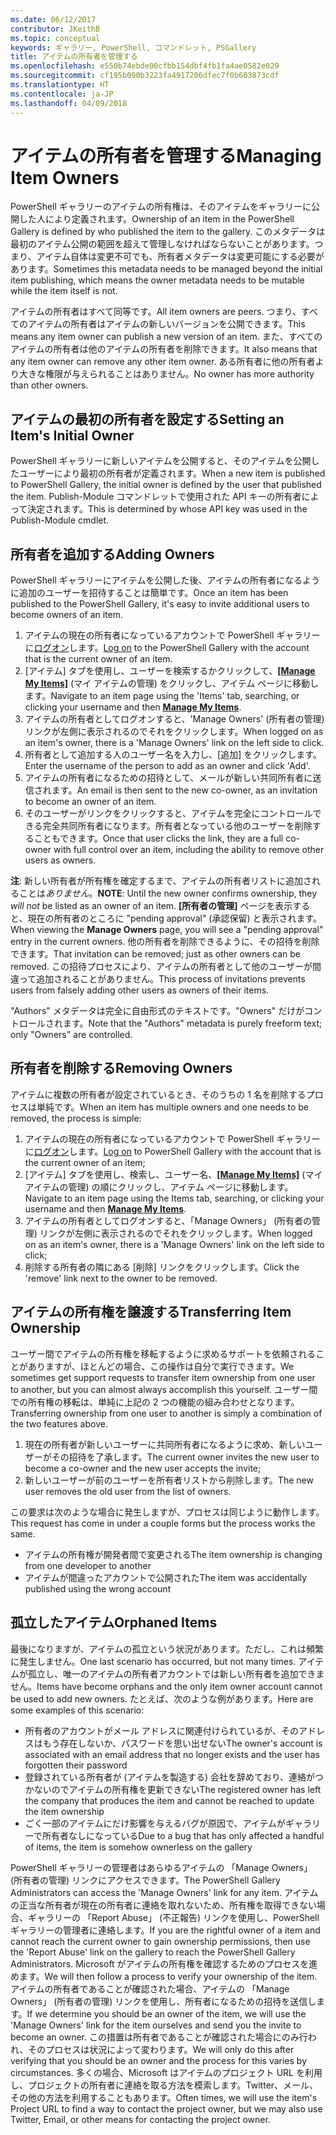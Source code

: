 ```yaml
---
ms.date: 06/12/2017
contributor: JKeithB
ms.topic: conceptual
keywords: ギャラリー, PowerShell, コマンドレット, PSGallery
title: アイテムの所有者を管理する
ms.openlocfilehash: e550b74ebde00cfbb154dbf4fb1fa4ae0582e029
ms.sourcegitcommit: cf195b090b3223fa4917206dfec7f0b603873cdf
ms.translationtype: HT
ms.contentlocale: ja-JP
ms.lasthandoff: 04/09/2018
---
```

# <a name="managing-item-owners"></a><span data-ttu-id="5e97a-103">アイテムの所有者を管理する</span><span class="sxs-lookup"><span data-stu-id="5e97a-103">Managing Item Owners</span></span>

<span data-ttu-id="5e97a-104">PowerShell ギャラリーのアイテムの所有権は、そのアイテムをギャラリーに公開した人により定義されます。</span><span class="sxs-lookup"><span data-stu-id="5e97a-104">Ownership of an item in the PowerShell Gallery is defined by who published the item to the gallery.</span></span>
<span data-ttu-id="5e97a-105">このメタデータは最初のアイテム公開の範囲を超えて管理しなければならないことがあります。つまり、アイテム自体は変更不可でも、所有者メタデータは変更可能にする必要があります。</span><span class="sxs-lookup"><span data-stu-id="5e97a-105">Sometimes this metadata needs to be managed beyond the initial item publishing, which means the owner metadata needs to be mutable while the item itself is not.</span></span>

<span data-ttu-id="5e97a-106">アイテムの所有者はすべて同等です。</span><span class="sxs-lookup"><span data-stu-id="5e97a-106">All item owners are peers.</span></span>
<span data-ttu-id="5e97a-107">つまり、すべてのアイテムの所有者はアイテムの新しいバージョンを公開できます。</span><span class="sxs-lookup"><span data-stu-id="5e97a-107">This means any item owner can publish a new version of an item.</span></span> <span data-ttu-id="5e97a-108">また、すべてのアイテムの所有者は他のアイテムの所有者を削除できます。</span><span class="sxs-lookup"><span data-stu-id="5e97a-108">It also means that any item owner can remove any other item owner.</span></span>
<span data-ttu-id="5e97a-109">ある所有者に他の所有者より大きな権限が与えられることはありません。</span><span class="sxs-lookup"><span data-stu-id="5e97a-109">No owner has more authority than other owners.</span></span>

## <a name="setting-an-items-initial-owner"></a><span data-ttu-id="5e97a-110">アイテムの最初の所有者を設定する</span><span class="sxs-lookup"><span data-stu-id="5e97a-110">Setting an Item's Initial Owner</span></span>

<span data-ttu-id="5e97a-111">PowerShell ギャラリーに新しいアイテムを公開すると、そのアイテムを公開したユーザーにより最初の所有者が定義されます。</span><span class="sxs-lookup"><span data-stu-id="5e97a-111">When a new item is published to PowerShell Gallery, the initial owner is defined by the user that published the item.</span></span> <span data-ttu-id="5e97a-112">Publish-Module コマンドレットで使用された API キーの所有者によって決定されます。</span><span class="sxs-lookup"><span data-stu-id="5e97a-112">This is determined by whose API key was used in the Publish-Module cmdlet.</span></span>

## <a name="adding-owners"></a><span data-ttu-id="5e97a-113">所有者を追加する</span><span class="sxs-lookup"><span data-stu-id="5e97a-113">Adding Owners</span></span>

<span data-ttu-id="5e97a-114">PowerShell ギャラリーにアイテムを公開した後、アイテムの所有者になるように追加のユーザーを招待することは簡単です。</span><span class="sxs-lookup"><span data-stu-id="5e97a-114">Once an item has been published to the PowerShell Gallery, it's easy to invite additional users to become owners of an item.</span></span>

1. <span data-ttu-id="5e97a-115">アイテムの現在の所有者になっているアカウントで PowerShell ギャラリーに[ログオン](https://powershellgallery.com/users/account/LogOn)します。</span><span class="sxs-lookup"><span data-stu-id="5e97a-115">[Log on](https://powershellgallery.com/users/account/LogOn) to the PowerShell Gallery with the account that is the current owner of an item.</span></span>
2. <span data-ttu-id="5e97a-116">[アイテム] タブを使用し、ユーザーを検索するかクリックして、[**[Manage My Items]**](https://www.powershellgallery.com/account/Packages) \(マイ アイテムの管理) をクリックし、アイテム ページに移動します。</span><span class="sxs-lookup"><span data-stu-id="5e97a-116">Navigate to an item page using the 'Items' tab, searching, or clicking your username and then [**Manage My Items**](https://www.powershellgallery.com/account/Packages).</span></span>
3. <span data-ttu-id="5e97a-117">アイテムの所有者としてログオンすると、'Manage Owners' (所有者の管理) リンクが左側に表示されるのでそれをクリックします。</span><span class="sxs-lookup"><span data-stu-id="5e97a-117">When logged on as an item's owner, there is a 'Manage Owners' link on the left side to click.</span></span>
4. <span data-ttu-id="5e97a-118">所有者として追加する人のユーザー名を入力し、[追加] をクリックします。</span><span class="sxs-lookup"><span data-stu-id="5e97a-118">Enter the username of the person to add as an owner and click 'Add'.</span></span>
5. <span data-ttu-id="5e97a-119">アイテムの所有者になるための招待として、メールが新しい共同所有者に送信されます。</span><span class="sxs-lookup"><span data-stu-id="5e97a-119">An email is then sent to the new co-owner, as an invitation to become an owner of an item.</span></span>
6. <span data-ttu-id="5e97a-120">そのユーザーがリンクをクリックすると、アイテムを完全にコントロールできる完全共同所有者になります。所有者となっている他のユーザーを削除することもできます。</span><span class="sxs-lookup"><span data-stu-id="5e97a-120">Once that user clicks the link, they are a full co-owner with full control over an item, including the ability to remove other users as owners.</span></span>

<span data-ttu-id="5e97a-121">**注**: 新しい所有者が所有権を確定するまで、アイテムの所有者リストに追加されることは*ありません*。</span><span class="sxs-lookup"><span data-stu-id="5e97a-121">**NOTE**: Until the new owner confirms ownership, they *will not* be listed as an owner of an item.</span></span>
<span data-ttu-id="5e97a-122">**[所有者の管理]** ページを表示すると、現在の所有者のところに "pending approval" (承認保留) と表示されます。</span><span class="sxs-lookup"><span data-stu-id="5e97a-122">When viewing the **Manage Owners** page, you will see a "pending approval" entry in the current owners.</span></span>
<span data-ttu-id="5e97a-123">他の所有者を削除できるように、その招待を削除できます。</span><span class="sxs-lookup"><span data-stu-id="5e97a-123">That invitation can be removed; just as other owners can be removed.</span></span>
<span data-ttu-id="5e97a-124">この招待プロセスにより、アイテムの所有者として他のユーザーが間違って追加されることがありません。</span><span class="sxs-lookup"><span data-stu-id="5e97a-124">This process of invitations prevents users from falsely adding other users as owners of their items.</span></span>

<span data-ttu-id="5e97a-125">"Authors" メタデータは完全に自由形式のテキストです。"Owners" だけがコントロールされます。</span><span class="sxs-lookup"><span data-stu-id="5e97a-125">Note that the "Authors" metadata is purely freeform text; only "Owners" are controlled.</span></span>


## <a name="removing-owners"></a><span data-ttu-id="5e97a-126">所有者を削除する</span><span class="sxs-lookup"><span data-stu-id="5e97a-126">Removing Owners</span></span>
<span data-ttu-id="5e97a-127">アイテムに複数の所有者が設定されているとき、そのうちの 1 名を削除するプロセスは単純です。</span><span class="sxs-lookup"><span data-stu-id="5e97a-127">When an item has multiple owners and one needs to be removed, the process is simple:</span></span>

1. <span data-ttu-id="5e97a-128">アイテムの現在の所有者になっているアカウントで PowerShell ギャラリーに[ログオン](https://powershellgallery.com/users/account/LogOn)します。</span><span class="sxs-lookup"><span data-stu-id="5e97a-128">[Log on](https://powershellgallery.com/users/account/LogOn) to PowerShell Gallery with the account that is the current owner of an item;</span></span>
2. <span data-ttu-id="5e97a-129">[アイテム] タブを使用し、検索し、ユーザー名、[**[Manage My Items]**](https://www.powershellgallery.com/account/Packages) \(マイ アイテムの管理) の順にクリックし、アイテム ページに移動します。</span><span class="sxs-lookup"><span data-stu-id="5e97a-129">Navigate to an item page using the Items tab, searching, or clicking your username and then [**Manage My Items**](https://www.powershellgallery.com/account/Packages).</span></span>
3. <span data-ttu-id="5e97a-130">アイテムの所有者としてログオンすると、「Manage Owners」 (所有者の管理) リンクが左側に表示されるのでそれをクリックします。</span><span class="sxs-lookup"><span data-stu-id="5e97a-130">When logged on as an item's owner, there is a 'Manage Owners' link on the left side to click;</span></span>
4. <span data-ttu-id="5e97a-131">削除する所有者の隣にある [削除] リンクをクリックします。</span><span class="sxs-lookup"><span data-stu-id="5e97a-131">Click the 'remove' link next to the owner to be removed.</span></span>



## <a name="transferring-item-ownership"></a><span data-ttu-id="5e97a-132">アイテムの所有権を譲渡する</span><span class="sxs-lookup"><span data-stu-id="5e97a-132">Transferring Item Ownership</span></span>
<span data-ttu-id="5e97a-133">ユーザー間でアイテムの所有権を移転するように求めるサポートを依頼されることがありますが、ほとんどの場合、この操作は自分で実行できます。</span><span class="sxs-lookup"><span data-stu-id="5e97a-133">We sometimes get support requests to transfer item ownership from one user to another, but you can almost always accomplish this yourself.</span></span>
<span data-ttu-id="5e97a-134">ユーザー間での所有権の移転は、単純に上記の 2 つの機能の組み合わせとなります。</span><span class="sxs-lookup"><span data-stu-id="5e97a-134">Transferring ownership from one user to another is simply a combination of the two features above.</span></span>

1. <span data-ttu-id="5e97a-135">現在の所有者が新しいユーザーに共同所有者になるように求め、新しいユーザーがその招待を了承します。</span><span class="sxs-lookup"><span data-stu-id="5e97a-135">The current owner invites the new user to become a co-owner and the new user accepts the invite;</span></span>
2. <span data-ttu-id="5e97a-136">新しいユーザーが前のユーザーを所有者リストから削除します。</span><span class="sxs-lookup"><span data-stu-id="5e97a-136">The new user removes the old user from the list of owners.</span></span>

<span data-ttu-id="5e97a-137">この要求は次のような場合に発生しますが、プロセスは同じように動作します。</span><span class="sxs-lookup"><span data-stu-id="5e97a-137">This request has come in under a couple forms but the process works the same.</span></span>

* <span data-ttu-id="5e97a-138">アイテムの所有権が開発者間で変更される</span><span class="sxs-lookup"><span data-stu-id="5e97a-138">The item ownership is changing from one developer to another</span></span>
* <span data-ttu-id="5e97a-139">アイテムが間違ったアカウントで公開された</span><span class="sxs-lookup"><span data-stu-id="5e97a-139">The item was accidentally published using the wrong account</span></span>


## <a name="orphaned-items"></a><span data-ttu-id="5e97a-140">孤立したアイテム</span><span class="sxs-lookup"><span data-stu-id="5e97a-140">Orphaned Items</span></span>
<span data-ttu-id="5e97a-141">最後になりますが、アイテムの孤立という状況があります。ただし、これは頻繁に発生しません。</span><span class="sxs-lookup"><span data-stu-id="5e97a-141">One last scenario has occurred, but not many times.</span></span>
<span data-ttu-id="5e97a-142">アイテムが孤立し、唯一のアイテムの所有者アカウントでは新しい所有者を追加できません。</span><span class="sxs-lookup"><span data-stu-id="5e97a-142">Items have become orphans and the only item owner account cannot be used to add new owners.</span></span>
<span data-ttu-id="5e97a-143">たとえば、次のような例があります。</span><span class="sxs-lookup"><span data-stu-id="5e97a-143">Here are some examples of this scenario:</span></span>

* <span data-ttu-id="5e97a-144">所有者のアカウントがメール アドレスに関連付けられているが、そのアドレスはもう存在しないか、パスワードを思い出せない</span><span class="sxs-lookup"><span data-stu-id="5e97a-144">The owner's account is associated with an email address that no longer exists and the user has forgotten their password</span></span>
* <span data-ttu-id="5e97a-145">登録されている所有者が (アイテムを製造する) 会社を辞めており、連絡がつかないのでアイテムの所有権を更新できない</span><span class="sxs-lookup"><span data-stu-id="5e97a-145">The registered owner has left the company that produces the item and cannot be reached to update the item ownership</span></span>
* <span data-ttu-id="5e97a-146">ごく一部のアイテムにだけ影響を与えるバグが原因で、アイテムがギャラリーで所有者なしになっている</span><span class="sxs-lookup"><span data-stu-id="5e97a-146">Due to a bug that has only affected a handful of items, the item is somehow ownerless on the gallery</span></span>

<span data-ttu-id="5e97a-147">PowerShell ギャラリーの管理者はあらゆるアイテムの 「Manage Owners」 (所有者の管理) リンクにアクセスできます。</span><span class="sxs-lookup"><span data-stu-id="5e97a-147">The PowerShell Gallery Administrators can access the 'Manage Owners' link for any item.</span></span>
<span data-ttu-id="5e97a-148">アイテムの正当な所有者が現在の所有者に連絡を取れないため、所有権を取得できない場合、ギャラリーの 「Report Abuse」 (不正報告) リンクを使用し、PowerShell ギャラリーの管理者に連絡します。</span><span class="sxs-lookup"><span data-stu-id="5e97a-148">If you are the rightful owner of a item and cannot reach the current owner to gain ownership permissions, then use the 'Report Abuse' link on the gallery to reach the PowerShell Gallery Administrators.</span></span>
<span data-ttu-id="5e97a-149">Microsoft がアイテムの所有権を確認するためのプロセスを進めます。</span><span class="sxs-lookup"><span data-stu-id="5e97a-149">We will then follow a process to verify your ownership of the item.</span></span>
<span data-ttu-id="5e97a-150">アイテムの所有者であることが確認された場合、アイテムの 「Manage Owners」 (所有者の管理) リンクを使用し、所有者になるための招待を送信します。</span><span class="sxs-lookup"><span data-stu-id="5e97a-150">If we determine you should be an owner of the item, we will use the 'Manage Owners' link for the item ourselves and send you the invite to become an owner.</span></span>
<span data-ttu-id="5e97a-151">この措置は所有者であることが確認された場合にのみ行われ、そのプロセスは状況によって変わります。</span><span class="sxs-lookup"><span data-stu-id="5e97a-151">We will only do this after verifying that you should be an owner and the process for this varies by circumstances.</span></span>
<span data-ttu-id="5e97a-152">多くの場合、Microsoft はアイテムのプロジェクト URL を利用し、プロジェクトの所有者に連絡を取る方法を模索します。Twitter、メール、その他の方法を利用することもあります。</span><span class="sxs-lookup"><span data-stu-id="5e97a-152">Often times, we will use the item's Project URL to find a way to contact the project owner, but we may also use Twitter, Email, or other means for contacting the project owner.</span></span>